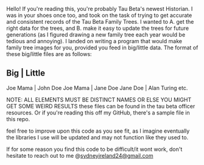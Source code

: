 Hello! If you're reading this, you're probably Tau Beta's newest Historian. I was in your shoes once too, and took
on the task of trying to get accurate and consistent records of the Tau Beta Family Trees. I wanted to A. get
the right data for the trees, and B. make it easy to update the trees for future generations (as I figured drawing
a new family tree each year would be tedious and annoying). I landed on writing a program that would make family
tree images for you, provided you feed in big/little data. The format of these big/little files are as follows:

Big           |   Little
---------------------------
Joe Mama      |  John Doe
Joe Mama      |  Jane Doe
Jane Doe      |  Alan Turing
etc.

NOTE: ALL ELEMENTS MUST BE DISTINCT NAMES OR ELSE YOU MIGHT GET SOME WEIRD RESULTS
these files can be found in the tau beta officer resources. Or if you're reading this off my GitHub, there's a
sample file in this repo.

feel free to improve upon this code as you see fit, as I imagine eventually the libraries I use will be updated
and may not function like they used to.

If for some reason you find this code to be difficult/it wont work, don't hesitate to reach out to me
@sydneyireland24@gmail.com

